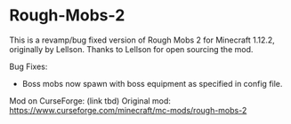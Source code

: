 # Rough-Mobs-2
This is a revamp/bug fixed version of Rough Mobs 2 for Minecraft 1.12.2, originally by Lellson. Thanks to Lellson for open sourcing the mod.

Bug Fixes:

* Boss mobs now spawn with boss equipment as specified in config file.

Mod on CurseForge: (link tbd)
Original mod: https://www.curseforge.com/minecraft/mc-mods/rough-mobs-2
